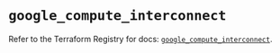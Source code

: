 # `google_compute_interconnect`

Refer to the Terraform Registry for docs: [`google_compute_interconnect`](https://registry.terraform.io/providers/hashicorp/google/6.12.0/docs/resources/compute_interconnect).
